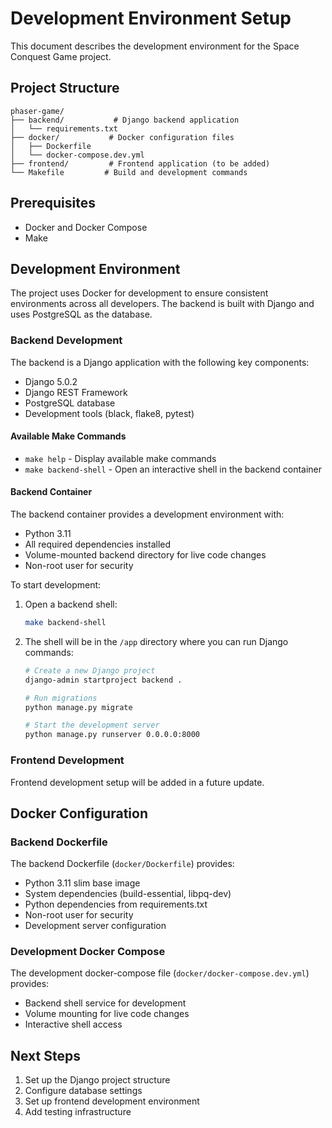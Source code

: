 # Development Environment Setup

This document describes the development environment for the Space Conquest Game project.

## Project Structure

```
phaser-game/
├── backend/           # Django backend application
│   └── requirements.txt
├── docker/           # Docker configuration files
│   ├── Dockerfile
│   └── docker-compose.dev.yml
├── frontend/         # Frontend application (to be added)
└── Makefile         # Build and development commands
```

## Prerequisites

- Docker and Docker Compose
- Make

## Development Environment

The project uses Docker for development to ensure consistent environments across all developers. The backend is built with Django and uses PostgreSQL as the database.

### Backend Development

The backend is a Django application with the following key components:

- Django 5.0.2
- Django REST Framework
- PostgreSQL database
- Development tools (black, flake8, pytest)

#### Available Make Commands

- `make help` - Display available make commands
- `make backend-shell` - Open an interactive shell in the backend container

#### Backend Container

The backend container provides a development environment with:
- Python 3.11
- All required dependencies installed
- Volume-mounted backend directory for live code changes
- Non-root user for security

To start development:

1. Open a backend shell:
   ```bash
   make backend-shell
   ```

2. The shell will be in the `/app` directory where you can run Django commands:
   ```bash
   # Create a new Django project
   django-admin startproject backend .

   # Run migrations
   python manage.py migrate

   # Start the development server
   python manage.py runserver 0.0.0.0:8000
   ```

### Frontend Development

Frontend development setup will be added in a future update.

## Docker Configuration

### Backend Dockerfile

The backend Dockerfile (`docker/Dockerfile`) provides:
- Python 3.11 slim base image
- System dependencies (build-essential, libpq-dev)
- Python dependencies from requirements.txt
- Non-root user for security
- Development server configuration

### Development Docker Compose

The development docker-compose file (`docker/docker-compose.dev.yml`) provides:
- Backend shell service for development
- Volume mounting for live code changes
- Interactive shell access

## Next Steps

1. Set up the Django project structure
2. Configure database settings
3. Set up frontend development environment
4. Add testing infrastructure 